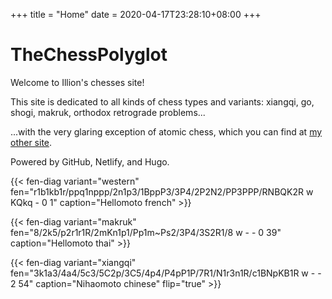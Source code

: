 +++
title = "Home"
date = 2020-04-17T23:28:10+08:00
+++

# TheChessPolyglot #

Welcome to Illion's chesses site!

This site is dedicated to all kinds of chess types and variants: xiangqi, go, shogi, makruk, orthodox retrograde problems...

...with the very glaring exception of atomic chess, which you can find at [my other site](https://illion-atomic.netlify.app/).

Powered by GitHub, Netlify, and Hugo.

{{< fen-diag variant="western" fen="r1b1kb1r/ppq1nppp/2n1p3/1BppP3/3P4/2P2N2/PP3PPP/RNBQK2R w KQkq - 0 1" caption="Hellomoto french" >}}

{{< fen-diag variant="makruk" fen="8/2k5/p2r1r1R/2mKn1p1/Pp1m~Ps2/3P4/3S2R1/8 w - - 0 39" caption="Hellomoto thai" >}}

{{< fen-diag variant="xiangqi" fen="3k1a3/4a4/5c3/5C2p/3C5/4p4/P4pP1P/7R1/N1r3n1R/c1BNpKB1R w - - 2 54" caption="Nihaomoto chinese" flip="true" >}}